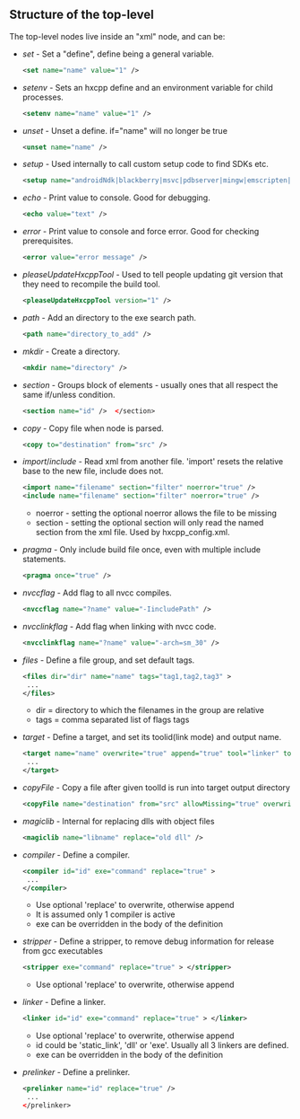 Structure of the top-level
---------------------------
The top-level nodes live inside an "xml" node, and can be:

- *set* - Set a "define", define being a general variable.
  ```xml
  <set name="name" value="1" />
  ```

- *setenv* - Sets an hxcpp define and an environment variable for child processes.
   ```xml
   <setenv name="name" value="1" />
   ```
- *unset* - Unset a define.  if="name" will no longer be true
  ```xml
  <unset name="name" />
  ```

- *setup* - Used internally to call custom setup code to find SDKs etc.
  ```xml
  <setup name="androidNdk|blackberry|msvc|pdbserver|mingw|emscripten|nvcc" />
  ```

- *echo* - Print value to console.  Good for debugging.
  ```xml
  <echo value="text" />
  ```

- *error* - Print value to console and force error.  Good for checking prerequisites.
  ```xml
  <error value="error message" />
  ```

- *pleaseUpdateHxcppTool* - Used to tell people updating git version that they need to recompile the build tool.
  ```xml
  <pleaseUpdateHxcppTool version="1" />
  ```

- *path* - Add an directory to the exe search path.
  ```xml
  <path name="directory_to_add" />
  ```

- *mkdir* - Create a directory.
  ```xml
  <mkdir name="directory" />
  ```

- *section* - Groups block of elements - usually ones that all respect the same if/unless condition.
  ```xml
  <section name="id" />  </section>
  ```

- *copy* - Copy file when node is parsed.
  ```xml
  <copy to="destination" from="src" />
  ```

- *import*/*include* - Read xml from another file. 'import' resets the relative base to the new file, include does not.
  ```xml
  <import name="filename" section="filter" noerror="true" />
  <include name="filename" section="filter" noerror="true" />
  ```
    + noerror - setting the optional noerror allows the file to be missing
    + section - setting the optional section will only read the named section from the xml file.  Used by hxcpp_config.xml.

- *pragma* - Only include build file once, even with multiple include statements.
  ```xml
  <pragma once="true" />
  ```

- *nvccflag* - Add flag to all nvcc compiles.
  ```xml
  <nvccflag name="?name" value="-IincludePath" />
  ```

- *nvcclinkflag* - Add flag when linking with nvcc code.
  ```xml
  <nvcclinkflag name="?name" value="-arch=sm_30" />
  ```

- *files* - Define a file group, and set default tags.
  ```xml
  <files dir="dir" name="name" tags="tag1,tag2,tag3" >
   ...
  </files>
  ```
    + dir = directory to which the filenames in the group are relative
    + tags = comma separated list of flags tags

- *target* - Define a target, and set its toolid(link mode) and output name.
  ```xml
  <target name="name" overwrite="true" append="true" tool="linker" toolid="${haxelink}" output="filename" >
   ...
  </target>
  ```

- *copyFile* - Copy a file after given toolId is run into target output directory
  ```xml
  <copyFile name="destination" from="src" allowMissing="true" overwrite="true" toolId="filter" >
  ```

- *magiclib* - Internal for replacing dlls with object files
  ```xml
  <magiclib name="libname" replace="old dll" />
  ```

- *compiler* - Define a compiler.
  ```xml
  <compiler id="id" exe="command" replace="true" >
   ...
  </compiler>
  ```
    + Use optional 'replace' to overwrite, otherwise append
    + It is assumed only 1 compiler is active
    + exe can be overridden in the body of the definition

- *stripper* - Define a stripper, to remove debug information for release from gcc executables
  ```xml
  <stripper exe="command" replace="true" > </stripper>
  ```
    + Use optional 'replace' to overwrite, otherwise append

- *linker* - Define a linker.
  ```xml
  <linker id="id" exe="command" replace="true" > </linker>
  ```
    + Use optional 'replace' to overwrite, otherwise append
    + id could be 'static_link', 'dll' or 'exe'.  Usually all 3 linkers are defined.
    + exe can be overridden in the body of the definition

- *prelinker* - Define a prelinker.
  ```xml
  <prelinker name="id" replace="true" />
   ...
  </prelinker>
  ```


